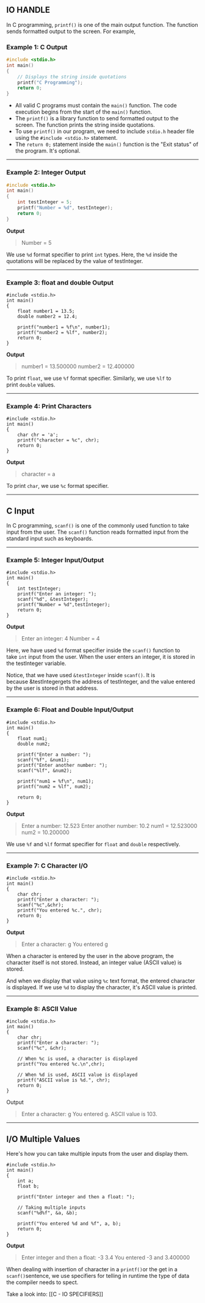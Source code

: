 
## IO HANDLE 

In C programming, `printf()` is one of the main output function. The function sends formatted output to the screen. For example,

### Example 1: C Output

```c
#include <stdio.h>    
int main()
{ 
    // Displays the string inside quotations
    printf("C Programming");
    return 0;
}
```

- All valid C programs must contain the `main()` function. The code execution begins from the start of the `main()` function.
- The `printf()` is a library function to send formatted output to the screen. The function prints the string inside quotations.
- To use `printf()` in our program, we need to include `stdio.h` header file using the `#include <stdio.h>` statement.
- The `return 0;` statement inside the `main()` function is the "Exit status" of the program. It's optional.

---

### Example 2: Integer Output

```c
#include <stdio.h>
int main()
{
    int testInteger = 5;
    printf("Number = %d", testInteger);
    return 0;
}
```

**Output**

>Number = 5

We use `%d` format specifier to print `int` types. Here, the `%d` inside the quotations will be replaced by the value of testInteger.

---

### Example 3: float and double Output

```
#include <stdio.h>
int main()
{
    float number1 = 13.5;
    double number2 = 12.4;

    printf("number1 = %f\n", number1);
    printf("number2 = %lf", number2);
    return 0;
}
```

**Output**

>number1 = 13.500000
>number2 = 12.400000

To print `float`, we use `%f` format specifier. Similarly, we use `%lf` to print `double` values.

---

### Example 4: Print Characters

```
#include <stdio.h>
int main()
{
    char chr = 'a';    
    printf("character = %c", chr);  
    return 0;
} 
```

**Output**

>character = a

To print `char`, we use `%c` format specifier.

---

## C Input

In C programming, `scanf()` is one of the commonly used function to take input from the user. The `scanf()` function reads formatted input from the standard input such as keyboards.

---

### Example 5: Integer Input/Output

```
#include <stdio.h>
int main()
{
    int testInteger;
    printf("Enter an integer: ");
    scanf("%d", &testInteger);  
    printf("Number = %d",testInteger);
    return 0;
}
```

**Output**

>Enter an integer: 4
>Number = 4

Here, we have used `%d` format specifier inside the `scanf()` function to take `int` input from the user. When the user enters an integer, it is stored in the testInteger variable.

Notice, that we have used `&testInteger` inside `scanf()`. It is because &testIntegergets the address of testInteger, and the value entered by the user is stored in that address.

---

### Example 6: Float and Double Input/Output

```
#include <stdio.h>
int main()
{
    float num1;
    double num2;

    printf("Enter a number: ");
    scanf("%f", &num1);
    printf("Enter another number: ");
    scanf("%lf", &num2);

    printf("num1 = %f\n", num1);
    printf("num2 = %lf", num2);

    return 0;
}
```

**Output**

>Enter a number: 12.523
>Enter another number: 10.2
>num1 = 12.523000
>num2 = 10.200000

We use `%f` and `%lf` format specifier for `float` and `double` respectively.

---

### Example 7: C Character I/O

```
#include <stdio.h>
int main()
{
    char chr;
    printf("Enter a character: ");
    scanf("%c",&chr);     
    printf("You entered %c.", chr);  
    return 0;
}   
```

**Output**

>Enter a character: g
>You entered g

When a character is entered by the user in the above program, the character itself is not stored. Instead, an integer value (ASCII value) is stored.

And when we display that value using `%c` text format, the entered character is displayed. If we use `%d` to display the character, it's ASCII value is printed.

---

### Example 8: ASCII Value

```
#include <stdio.h>
int main()
{
    char chr;
    printf("Enter a character: ");
    scanf("%c", &chr);     

    // When %c is used, a character is displayed
    printf("You entered %c.\n",chr);  

    // When %d is used, ASCII value is displayed
    printf("ASCII value is %d.", chr);  
    return 0;
}
```

Output

>Enter a character: g
>You entered g.
>ASCII value is 103.

---

## I/O Multiple Values

Here's how you can take multiple inputs from the user and display them.

```
#include <stdio.h>
int main()
{
    int a;
    float b;

    printf("Enter integer and then a float: ");
  
    // Taking multiple inputs
    scanf("%d%f", &a, &b);

    printf("You entered %d and %f", a, b);  
    return 0;
}
```

**Output**

>Enter integer and then a float: -3
>3.4
>You entered -3 and 3.400000

When dealing with insertion of character in a `printf()`or the get in a `scanf()`sentence, we use specifiers for telling in runtime the type of data the compiler needs to spect. 

Take a look into: 
[[C - IO SPECIFIERS]]